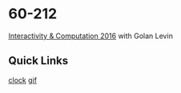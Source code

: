 # 60-212
[Interactivity & Computation 2016](http://cmuems.com/2016/60212/) with Golan Levin


## Quick Links
 [clock](https://acdaly.github.io/60-212/p5/arialy_clock_FINAL)
 [gif](https://acdaly.github.io/60-212/p5/gif)

